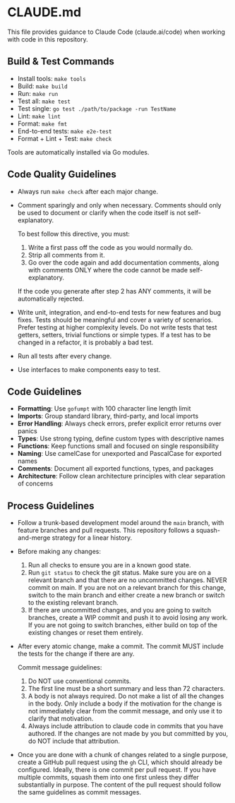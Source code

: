 # CLAUDE.md

This file provides guidance to Claude Code (claude.ai/code) when working with
code in this repository.

## Build & Test Commands

- Install tools: `make tools`
- Build: `make build`
- Run: `make run`
- Test all: `make test`
- Test single: `go test ./path/to/package -run TestName`
- Lint: `make lint`
- Format: `make fmt`
- End-to-end tests: `make e2e-test`
- Format + Lint + Test: `make check`

Tools are automatically installed via Go modules.

## Code Quality Guidelines

- Always run `make check` after each major change.
- Comment sparingly and only when necessary. Comments should only be used to
  document or clarify when the code itself is not self-explanatory.

  To best follow this directive, you must:

  1. Write a first pass off the code as you would normally do.
  2. Strip all comments from it.
  3. Go over the code again and add documentation comments, along with comments
     ONLY where the code cannot be made self-explanatory.

  If the code you generate after step 2 has ANY comments, it will be
  automatically rejected.

- Write unit, integration, and end-to-end tests for new features and bug fixes.
  Tests should be meaningful and cover a variety of scenarios. Prefer testing
  at higher complexity levels. Do not write tests that test getters, setters,
  trivial functions or simple types. If a test has to be changed in a refactor,
  it is probably a bad test.
- Run all tests after every change.
- Use interfaces to make components easy to test.

## Code Guidelines

- **Formatting**: Use `gofumpt` with 100 character line length limit
- **Imports**: Group standard library, third-party, and local imports
- **Error Handling**: Always check errors, prefer explicit error returns over
  panics
- **Types**: Use strong typing, define custom types with descriptive names
- **Functions**: Keep functions small and focused on single responsibility
- **Naming**: Use camelCase for unexported and PascalCase for exported names
- **Comments**: Document all exported functions, types, and packages
- **Architecture**: Follow clean architecture principles with clear separation
  of concerns

## Process Guidelines

- Follow a trunk-based development model around the `main` branch, with feature
  branches and pull requests. This repository follows a squash-and-merge
  strategy for a linear history.
- Before making any changes:

  1. Run all checks to ensure you are in a known good state.
  2. Run `git status` to check the git status. Make sure you are on a relevant
     branch and that there are no uncommitted changes. NEVER commit on main. If
     you are not on a relevant branch for this change, switch to the main branch
     and either create a new branch or switch to the existing relevant branch.
  3. If there are uncommitted changes, and you are going to switch branches,
     create a WIP commit and push it to avoid losing any work. If you are not
     going to switch branches, either build on top of the existing changes or
     reset them entirely.

- After every atomic change, make a commit. The commit MUST include the tests
  for the change if there are any.

  Commit message guidelines:

  1. Do NOT use conventional commits.
  2. The first line must be a short summary and less than 72 characters.
  3. A body is not always required. Do not make a list of all the changes in
     the body. Only include a body if the motivation for the change is not
     immediately clear from the commit message, and only use it to clarify that
     motivation.
  4. Always include attribution to claude code in commits that you have
     authored. If the changes are not made by you but committed by you, do NOT
     include that attribution.

- Once you are done with a chunk of changes related to a single purpose, create
  a GitHub pull request using the `gh` CLI, which should already be configured.
  Ideally, there is one commit per pull request. If you have multiple commits,
  squash them into one first unless they differ substantially in purpose. The
  content of the pull request should follow the same guidelines as commit
  messages.
